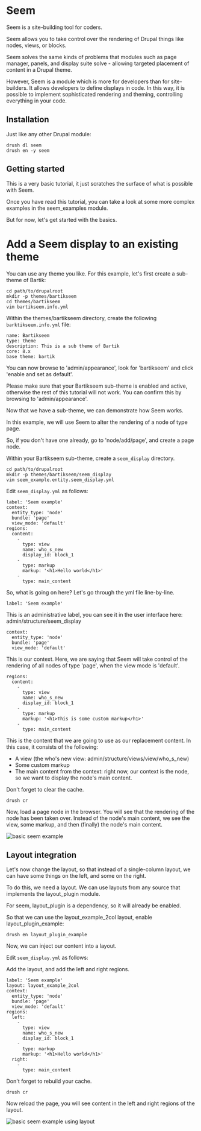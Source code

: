 # Seem

Seem is a site-building tool for coders.

Seem allows you to take control over the rendering of Drupal things like nodes,
views, or blocks.

Seem solves the same kinds of problems that modules such as page manager,
panels, and display suite solve - allowing targeted placement of content in a
Drupal theme.

However, Seem is a module which is more for developers than for site-builders.
It allows developers to define displays in code. In this way, it is possible
to implement sophisticated rendering and theming, controlling everything in
your code.

## Installation

Just like any other Drupal module:

```
drush dl seem
drush en -y seem
```

## Getting started

This is a very basic tutorial, it just scratches the surface of what is possible
with Seem.

Once you have read this tutorial, you can take a look at some more complex
examples in the seem_examples module.

But for now, let's get started with the basics.

# Add a Seem display to an existing theme

You can use any theme you like. For this example, let's first create a sub-theme
of Bartik:

```
cd path/to/drupalroot
mkdir -p themes/bartikseem
cd themes/bartikseem
vim bartikseem.info.yml
```

Within the themes/bartikseem directory, create the following
```barktikseem.info.yml``` file:

```
name: Bartikseem
type: theme
description: This is a sub theme of Bartik
core: 8.x
base theme: bartik
```
You can now browse to 'admin/appearance', look for 'bartikseem' and click
'enable and set as default'.

Please make sure that your Bartikseem sub-theme is enabled and active, otherwise
the rest of this tutorial will not work. You can confirm this by browsing to
'admin/appearance'.

Now that we have a sub-theme, we can demonstrate how Seem works.

In this example, we will use Seem to alter the rendering of a node of type page.

So, if you don't have one already, go to 'node/add/page', and create a page
node.

Within your Bartikseem sub-theme, create a ```seem_display``` directory.

```
cd path/to/drupalroot
mkdir -p themes/bartikseem/seem_display
vim seem_example.entity.seem_display.yml
```

Edit ```seem_display.yml``` as follows:

```
label: 'Seem example'
context:
  entity_type: 'node'
  bundle: 'page'
  view_mode: 'default'
regions:
  content:
    -
      type: view
      name: who_s_new
      display_id: block_1
    -
      type: markup
      markup: '<h1>Hello world</h1>'
    -
      type: main_content
```

So, what is going on here? Let's go through the yml file line-by-line.

```
label: 'Seem example'
```
This is an administrative label, you can see it in the user interface here:
admin/structure/seem_display

```
context:
  entity_type: 'node'
  bundle: 'page'
  view_mode: 'default'
```
This is our context. Here, we are saying that Seem will take control of the
rendering of all nodes of type 'page', when the view mode is 'default'.

```
regions:
  content:
    -
      type: view
      name: who_s_new
      display_id: block_1
    -
      type: markup
      markup: '<h1>This is some custom markup</h1>'
    -
      type: main_content
```
This is the content that we are going to use as our replacement content.
In this case, it consists of the following:
- A view (the who's new view: admin/structure/views/view/who_s_new)
- Some custom markup
- The main content from the context: right now, our context is the node, so
we want to display the node's main content.

Don't forget to clear the cache.
```
drush cr
```

Now, load a page node in the browser. You will see that the rendering of the
node has been taken over. Instead of the node's main content, we see the view,
some markup, and then (finally) the node's main content.

![basic seem example](seem-readme-1.png)

## Layout integration

Let's now change the layout, so that instead of a single-column layout, we can
have some things on the left, and some on the right.

To do this, we need a layout. We can use layouts from any source that implements
the layout_plugin module.

For seem, layout_plugin is a dependency, so it will already be enabled.

So that we can use the layout_example_2col layout, enable layout_plugin_example:

```
drush en layout_plugin_example
```

Now, we can inject our content into a layout.

Edit ```seem_display.yml``` as follows:

Add the layout, and add the left and right regions.

```
label: 'Seem example'
layout: layout_example_2col
context:
  entity_type: 'node'
  bundle: 'page'
  view_mode: 'default'
regions:
  left:
    -
      type: view
      name: who_s_new
      display_id: block_1
    -
      type: markup
      markup: '<h1>Hello world</h1>'
  right:
    -
      type: main_content
```

Don't forget to rebuild your cache.

```
drush cr
```

Now reload the page, you will see content in the left and right regions of the
layout.

![basic seem example using layout](seem-readme-2.png)
